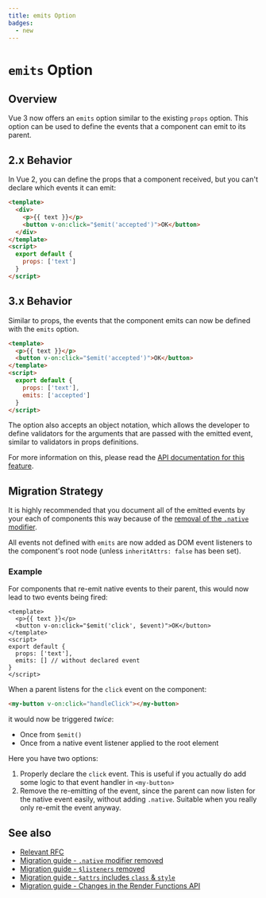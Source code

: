 ```yaml
---
title: emits Option
badges:
  - new
---
```


# `emits` Option <MigrationBadges :badges="$frontmatter.badges" />

## Overview

Vue 3 now offers an `emits` option similar to the existing `props` option. This option can be used to define the events that a component can emit to its parent.

## 2.x Behavior

In Vue 2, you can define the props that a component received, but you can't declare which events it can emit:

```html
<template>
  <div>
    <p>{{ text }}</p>
    <button v-on:click="$emit('accepted')">OK</button>
  </div>
</template>
<script>
  export default {
    props: ['text']
  }
</script>
```

## 3.x Behavior

Similar to props, the events that the component emits can now be defined with the `emits` option.

```html
<template>
  <p>{{ text }}</p>
  <button v-on:click="$emit('accepted')">OK</button>
</template>
<script>
  export default {
    props: ['text'],
    emits: ['accepted']
  }
</script>
```

The option also accepts an object notation, which allows the developer to define validators for the arguments that are passed with the emitted event, similar to validators in props definitions.

For more information on this, please read the [API documentation for this feature](../../api/options-data.md#emits).

## Migration Strategy

It is highly recommended that you document all of the emitted events by your each of components this way because of the [removal of the `.native` modifier](./v-on-native-modifier-removed.md).

All events not defined with `emits` are now added as DOM event listeners to the component's root node (unless `inheritAttrs: false` has been set).

### Example

For components that re-emit native events to their parent, this would now lead to two events being fired:

```vue
<template>
  <p>{{ text }}</p>
  <button v-on:click="$emit('click', $event)">OK</button>
</template>
<script>
export default {
  props: ['text'],
  emits: [] // without declared event
}
</script>
```

When a parent listens for the `click` event on the component:

```html
<my-button v-on:click="handleClick"></my-button>
```

it would now be triggered _twice_:

- Once from `$emit()`
- Once from a native event listener applied to the root element

Here you have two options:

1. Properly declare the `click` event. This is useful if you actually do add some logic to that event handler in `<my-button>`
2. Remove the re-emitting of the event, since the parent can now listen for the native event easily, without adding `.native`. Suitable when you really only re-emit the event anyway.

## See also

- [Relevant RFC](https://github.com/vuejs/rfcs/blob/master/active-rfcs/0030-emits-option.md)
- [Migration guide - `.native` modifier removed](./v-on-native-modifier-removed.md)
- [Migration guide - `$listeners` removed](./listeners-removed.md)
- [Migration guide - `$attrs` includes `class` & `style` ](./attrs-includes-class-style.md)
- [Migration guide - Changes in the Render Functions API](./render-function-api.md)
